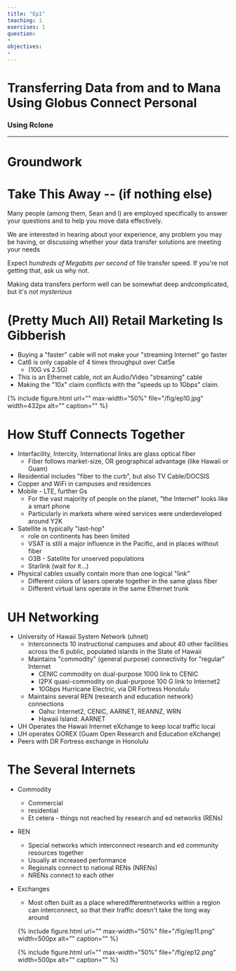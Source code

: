 ```yaml
---
title: "Ep1"
teaching: 1
exercises: 1
question:
-
objectives:
-
---
```

# Transferring Data from and to Mana Using Globus Connect Personal
### Using Rclone
---

# Groundwork

# Take This Away -- (if nothing else)

Many people \(among them\, Sean and I\) are employed specifically to answer your questions and to help you move data effectively\.

We are interested in hearing about your experience\, any problem you may be having\, or discussing whether your data transfer solutions are meeting your needs

Expect _hundreds of Megabits per second_ of file transfer speed\. If you're not getting that\, ask us why not\.

Making data transfers perform well can be somewhat deep andcomplicated\, but it's _not mysterious_

# (Pretty Much All) Retail Marketing Is Gibberish

* Buying a "faster" cable will not make your "streaming Internet" go faster
* Cat6 is only capable of 4 times throughput over Cat5e
  * \(10G vs 2\.5G\)
* This is an Ethernet cable\, not an Audio/Video "streaming" cable
* Making the "10x" claim conflicts with the "speeds up to 1Gbps" claim\.

{% include figure.html url="" max-width="50%"
   file="/fig/ep10.jpg" width=432px alt="" caption="" %}


# How Stuff Connects Together

* Interfacility\, Intercity\, International links are glass optical fiber
  * Fiber follows market\-size\, OR geographical advantage \(like Hawaii or Guam\)
* Residential includes "fiber to the curb"\, but also TV Cable/DOCSIS
* Copper and WiFi in campuses and residences
* Mobile \- LTE\, further Gs
  * For the vast majority of people on the planet\, "the Internet" looks like a smart phone
  * Particularly in markets where wired services were underdeveloped around Y2K
* Satellite is typically "last\-hop"
  * role on continents has been limited
  * VSAT is still a major influence in the Pacific\, and in places without fiber
  * O3B \- Satellite for unserved populations
  * Starlink \(wait for it…\)
* Physical cables usually contain more than one logical "link"
  * Different colors of lasers operate together in the same glass fiber
  * Different virtual lans operate in the same Ethernet trunk

# UH Networking

* University of Hawaii System Network \(uhnet\)
  * Interconnects 10 instructional campuses and about 40 other facilities across the 6 public\, populated islands in the State of Hawaii
  * Maintains "commodity" \(general purpose\) connectivity for "regular" Internet
    * CENIC commodity on dual\-purpose 100G link to CENIC
    * I2PX quasi\-commodity on dual\-purpose 100 G link to Internet2
    * 10Gbps Hurricane Electric\, via DR Fortress Honolulu
  * Maintains several REN \(research and education network\) connections
    * Oahu: Internet2\, CENIC\, AARNET\, REANNZ\, WRN
    * Hawaii Island: AARNET
* UH Operates the Hawaii Internet eXchange to keep local traffic local
* UH operates GOREX \(Guam Open Research and Education eXchange\)
* Peers with DR Fortress exchange in Honolulu

# The Several Internets

* Commodity
  * Commercial
  * residential
  * Et cetera \- things not reached by research and ed networks \(RENs\)
* REN
  * Special networks which interconnect research and ed community resources together
  * Usually at increased performance
  * Regionals connect to national RENs \(NRENs\)
  * NRENs connect to each other
* Exchanges
  * Most often built as a place wheredifferentnetworks within a region can interconnect\, so that their traffic doesn't take the long way around

  {% include figure.html url="" max-width="50%"
     file="/fig/ep11.png" width=500px alt="" caption="" %}

  {% include figure.html url="" max-width="50%"
        file="/fig/ep12.png" width=500px alt="" caption="" %}
